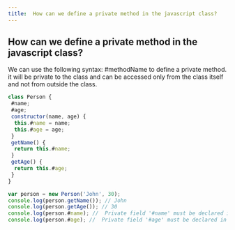 ```yaml
---
title:  How can we define a private method in the javascript class?
---
```

## How can we define a private method in the javascript class?

We can use the following syntax: #methodName to define a private method. it will be private to the class and can be accessed only from the class itself and not from outside the class.

```javascript
class Person {
 #name;
 #age;
 constructor(name, age) {
  this.#name = name;
  this.#age = age;
 }
 getName() {
  return this.#name;
 }
 getAge() {
  return this.#age;
 }
}

var person = new Person('John', 30);
console.log(person.getName()); // John
console.log(person.getAge()); // 30
console.log(person.#name); //  Private field '#name' must be declared in an enclosing clas
console.log(person.#age); //  Private field '#age' must be declared in an enclosing clas

```
